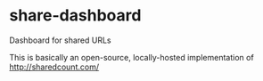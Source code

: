 share-dashboard
===============

Dashboard for shared URLs

This is basically an open-source, locally-hosted implementation of http://sharedcount.com/